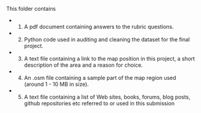 This folder contains
- 1. A pdf document containing answers to the rubric questions.
- 2. Python code used in auditing and cleaning the dataset for the final project. 
- 3. A text file containing a link to the map position in this project, a short description of the area and a reason for choice.
- 4. An .osm file containing a sample part of the map region used (around 1 - 10 MB in size). 
- 5. A text file containing a list of Web sites, books, forums, blog posts, github repositories etc referred to or used in this submission
